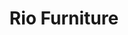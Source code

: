 ---
title: "Rio Furniture"
draft: false
image : "images/portfolio/work3.jpg"
bg_image: "images/featue-bg.jpg"
category: "Video"
---